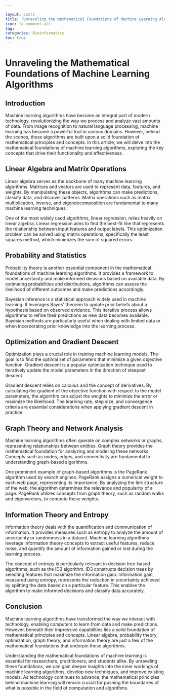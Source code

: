 ```yaml
---

layout: posts
title: "Unraveling the Mathematical Foundations of Machine Learning Algorithms"
icon: fa-comment-alt
tag:      
categories: Bioinformatics
toc: true
---
```




# Unraveling the Mathematical Foundations of Machine Learning Algorithms

## Introduction

Machine learning algorithms have become an integral part of modern technology, revolutionizing the way we process and analyze vast amounts of data. From image recognition to natural language processing, machine learning has become a powerful tool in various domains. However, behind the scenes, these algorithms are built upon a solid foundation of mathematical principles and concepts. In this article, we will delve into the mathematical foundations of machine learning algorithms, exploring the key concepts that drive their functionality and effectiveness.

## Linear Algebra and Matrix Operations

Linear algebra serves as the backbone of many machine learning algorithms. Matrices and vectors are used to represent data, features, and weights. By manipulating these objects, algorithms can make predictions, classify data, and discover patterns. Matrix operations such as matrix multiplication, inverse, and eigendecomposition are fundamental to many machine learning techniques.

One of the most widely used algorithms, linear regression, relies heavily on linear algebra. Linear regression aims to find the best-fit line that represents the relationship between input features and output labels. This optimization problem can be solved using matrix operations, specifically the least squares method, which minimizes the sum of squared errors.

## Probability and Statistics

Probability theory is another essential component in the mathematical foundations of machine learning algorithms. It provides a framework to model uncertainty and make informed decisions based on available data. By estimating probabilities and distributions, algorithms can assess the likelihood of different outcomes and make predictions accordingly.

Bayesian inference is a statistical approach widely used in machine learning. It leverages Bayes' theorem to update prior beliefs about a hypothesis based on observed evidence. This iterative process allows algorithms to refine their predictions as new data becomes available. Bayesian methods are particularly useful when dealing with limited data or when incorporating prior knowledge into the learning process.

## Optimization and Gradient Descent

Optimization plays a crucial role in training machine learning models. The goal is to find the optimal set of parameters that minimize a given objective function. Gradient descent is a popular optimization technique used to iteratively update the model parameters in the direction of steepest descent.

Gradient descent relies on calculus and the concept of derivatives. By calculating the gradient of the objective function with respect to the model parameters, the algorithm can adjust the weights to minimize the error or maximize the likelihood. The learning rate, step size, and convergence criteria are essential considerations when applying gradient descent in practice.

## Graph Theory and Network Analysis

Machine learning algorithms often operate on complex networks or graphs, representing relationships between entities. Graph theory provides the mathematical foundation for analyzing and modeling these networks. Concepts such as nodes, edges, and connectivity are fundamental to understanding graph-based algorithms.

One prominent example of graph-based algorithms is the PageRank algorithm used by search engines. PageRank assigns a numerical weight to each web page, representing its importance. By analyzing the link structure of the web, the algorithm determines the relevance and popularity of a page. PageRank utilizes concepts from graph theory, such as random walks and eigenvectors, to compute these weights.

## Information Theory and Entropy

Information theory deals with the quantification and communication of information. It provides measures such as entropy to analyze the amount of uncertainty or randomness in a dataset. Machine learning algorithms leverage information theory concepts to extract useful features, reduce noise, and quantify the amount of information gained or lost during the learning process.

The concept of entropy is particularly relevant in decision tree-based algorithms, such as the ID3 algorithm. ID3 constructs decision trees by selecting features that maximize the information gain. Information gain, measured using entropy, represents the reduction in uncertainty achieved by splitting the data based on a particular feature. This enables the algorithm to make informed decisions and classify data accurately.

## Conclusion

Machine learning algorithms have transformed the way we interact with technology, enabling computers to learn from data and make predictions. However, beneath their impressive capabilities lies a solid foundation of mathematical principles and concepts. Linear algebra, probability theory, optimization, graph theory, and information theory are just a few of the mathematical foundations that underpin these algorithms.

Understanding the mathematical foundations of machine learning is essential for researchers, practitioners, and students alike. By unraveling these foundations, we can gain deeper insights into the inner workings of machine learning algorithms, develop new techniques, and improve existing models. As technology continues to advance, the mathematical principles behind machine learning will remain crucial for pushing the boundaries of what is possible in the field of computation and algorithms.